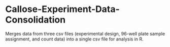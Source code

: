# Callose-Experiment-Data-Consolidation
Merges data from three csv files (experimental design, 96-well plate sample assignment, and count data) into a single csv file for analysis in R. 
